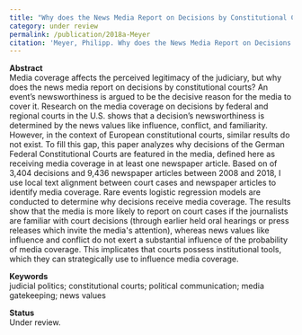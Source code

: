 ```yaml
---
title: "Why does the News Media Report on Decisions by Constitutional Courts? Explaining Media coverage of Court Decisions with the Case of the German Federal Constitutional Court"
category: under review
permalink: /publication/2018a-Meyer
citation: 'Meyer, Philipp. Why does the News Media Report on Decisions by Constitutional Courts? Explaining Media coverage of Court Decisions with the Case of the German Federal Constitutional Court. Working Paper.'
---
```


<p><b>Abstract</b><br>
Media coverage affects the perceived legitimacy of the judiciary, but why does the news media report on decisions by constitutional courts? An event’s newsworthiness is argued to be the decisive reason for the media to cover it. Research on the media coverage on decisions by federal and regional courts in the U.S. shows that a decision’s newsworthiness is determined by the news values like influence, conflict, and familiarity. However, in the context of European constitutional courts, similar results do not exist. To fill this gap, this paper analyzes why decisions of the German Federal Constitutional Courts are featured in the media, defined here as receiving media coverage in at least one newspaper article. Based on of 3,404 decisions and 9,436 newspaper articles between 2008 and 2018, I use local text alignment between court cases and newspaper articles to identify media coverage. Rare events logistic regression models are conducted to determine why decisions receive media coverage. The results show that the media is more likely to report on court cases if the journalists are familiar with court decisions (through earlier held oral hearings or press releases which invite the media's attention), whereas news values like influence and conflict do not exert a substantial influence of the probability of media coverage. This implicates that courts possess institutional tools, which they can strategically use to influence media coverage.</p>

<p><b>Keywords</b><br>judicial politics; constitutional courts; political communication; media gatekeeping; news values </p>

<p><b>Status</b><br>
Under review.</p>




